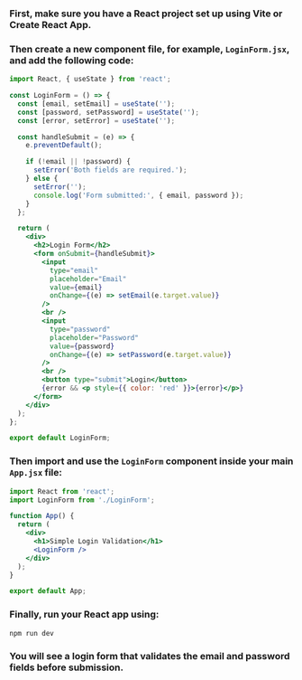 ### First, make sure you have a React project set up using Vite or Create React App.  
### Then create a new component file, for example, `LoginForm.jsx`, and add the following code:

```jsx
import React, { useState } from 'react';

const LoginForm = () => {
  const [email, setEmail] = useState('');
  const [password, setPassword] = useState('');
  const [error, setError] = useState('');

  const handleSubmit = (e) => {
    e.preventDefault();

    if (!email || !password) {
      setError('Both fields are required.');
    } else {
      setError('');
      console.log('Form submitted:', { email, password });
    }
  };

  return (
    <div>
      <h2>Login Form</h2>
      <form onSubmit={handleSubmit}>
        <input
          type="email"
          placeholder="Email"
          value={email}
          onChange={(e) => setEmail(e.target.value)}
        />
        <br />
        <input
          type="password"
          placeholder="Password"
          value={password}
          onChange={(e) => setPassword(e.target.value)}
        />
        <br />
        <button type="submit">Login</button>
        {error && <p style={{ color: 'red' }}>{error}</p>}
      </form>
    </div>
  );
};

export default LoginForm;
```

### Then import and use the `LoginForm` component inside your main `App.jsx` file:

```jsx
import React from 'react';
import LoginForm from './LoginForm';

function App() {
  return (
    <div>
      <h1>Simple Login Validation</h1>
      <LoginForm />
    </div>
  );
}

export default App;
```

### Finally, run your React app using:

```bash
npm run dev
```

### You will see a login form that validates the email and password fields before submission.

